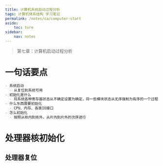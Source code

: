 ```yaml
---
title: 计算机系统启动过程分析
tags: 计算机体系结构 学习笔记
permalink: /notes/ca/computer-start
aside:
    toc: ture
sidebar:
    nav: notes
---
```


> 第七章：计算机启动过程分析
<!--more-->

# 一句话要点
```markdown
- 系统启动
  - 从复位到系统可用
- 初始化是什么
  - 将系统各种寄存器状态从不确定设置为确定，将一些模块状态从无序强制为有序的一个过程
- 什么东西需要初始化
  - CPU、内存、各类IO接口
- 怎么初始化
  - 按照从核内到核外，从片内到片外的次序进行
```

# 处理器核初始化
## 处理器复位
